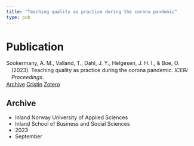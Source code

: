```yaml
---
title: "Teaching quality as practice during the corona pandemic"
type: pub
---
```

<h1>Publication</h1>
<article id="csl-bib-container-QGEVH3ZD" class="csl-bib-container">
  <div class="csl-bib-body" style="line-height: 1.35; padding-left: 1em; text-indent:-1em;">
  <div class="csl-entry">Sookermany, A. M., Valland, T., Dahl, J. Y., Helgesen, J. H. I., &amp; Boe, O. (2023). Teaching quality as practice during the corona pandemic. <i>ICERI Proceedings</i>.</div>
</div>
  <div class="csl-bib-buttons">
    <a href="#taxonomy-article-QGEVH3ZD" class="csl-bib-button">Archive</a>
    <a href="https://app.cristin.no/results/show.jsf?id=2178892" alt="Cristin URL" class="csl-bib-button">Cristin</a>
    <a href="http://zotero.org/groups/5022929/items/QGEVH3ZD" alt="Zotero URL" class="csl-bib-button">Zotero</a>
  </div>
  <div id="csl-bib-meta-container-QGEVH3ZD"></div>
</article>
<div id="csl-bib-meta-QGEVH3ZD" class="csl-bib-meta">
  <article id="taxonomy-article-QGEVH3ZD" class="taxonomy-article">
    <h1>Archive</h1>
    <ul>
      <li>Inland Norway University of Applied Sciences</li>
      <li>Inland School of Business and Social Sciences</li>
      <li>2023</li>
      <li>September</li>
    </ul>
  </article>
</div>
